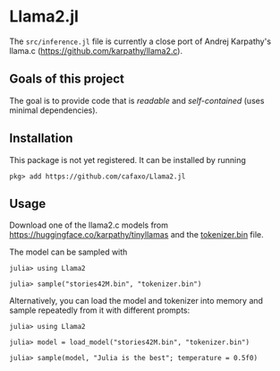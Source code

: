 # Llama2.jl

The `src/inference.jl` file is currently a close port of Andrej Karpathy's llama.c (https://github.com/karpathy/llama2.c).

## Goals of this project

The goal is to provide code that is *readable* and *self-contained* (uses minimal dependencies).

## Installation

This package is not yet registered. It can be installed by running
```
pkg> add https://github.com/cafaxo/Llama2.jl
```

## Usage

Download one of the llama2.c models from https://huggingface.co/karpathy/tinyllamas and the [tokenizer.bin](https://github.com/karpathy/llama2.c/raw/b4bb47bb7baf0a5fb98a131d80b4e1a84ad72597/tokenizer.bin) file.

The model can be sampled with
```
julia> using Llama2

julia> sample("stories42M.bin", "tokenizer.bin")
```

Alternatively, you can load the model and tokenizer into memory and sample repeatedly from it with different prompts:   
```
julia> using Llama2

julia> model = load_model("stories42M.bin", "tokenizer.bin")

julia> sample(model, "Julia is the best"; temperature = 0.5f0)
```
